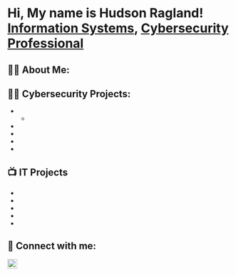 <h1>Hi, My name is Hudson Ragland! <br/><a href="https://github.com/Hudsonragland">Information Systems</a>, <a href="https://www.linkedin.com/in/hudsonragland03/">Cybersecurity Professional</a>

<h2>👨‍💻 About Me:</h2>
<h2>👨‍💻 Cybersecurity Projects:</h2>

- <!-- <b> LIST HERE </b> -->
    - <!-- [DESCRIPTION HERE](https://URL HERE)-->
-
-
-
-

<h2>📺 IT Projects</h2>

- 
- 
- 
- 
- 

<h2> 🤳 Connect with me:</h2>


[<img align="left" alt="JoshMadakor | LinkedIn" width="22px" src="https://cdn.jsdelivr.net/npm/simple-icons@v3/icons/linkedin.svg" />][linkedin]


[linkedin]: https://linkedin.com/in/hudsonragland03

<!--
**Hudsonragland/Hudsonragland1** is a ✨ _special_ ✨ repository because its `README.md` (this file) appears on your GitHub profile.

Here are some ideas to get you started:

- 🔭 I’m currently working on ...
- 🌱 I’m currently learning ...
- 👯 I’m looking to collaborate on ...
- 🤔 I’m looking for help with ...
- 💬 Ask me about ...
- 📫 How to reach me: ...
- 😄 Pronouns: ...
- ⚡ Fun fact: ...
-->
